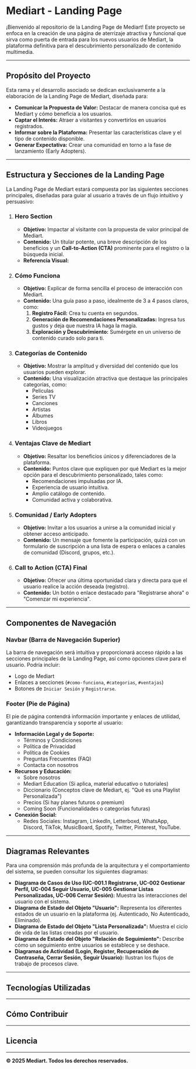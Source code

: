 # Mediart - Landing Page

¡Bienvenido al repositorio de la Landing Page de Mediart! Este proyecto se enfoca en la creación de una página de aterrizaje atractiva y funcional que sirva como puerta de entrada para los nuevos usuarios de Mediart, la plataforma definitiva para el descubrimiento personalizado de contenido multimedia.

---

## Propósito del Proyecto

Esta rama y el desarrollo asociado se dedican exclusivamente a la elaboración de la Landing Page de Mediart, diseñada para:

* **Comunicar la Propuesta de Valor:** Destacar de manera concisa qué es Mediart y cómo beneficia a los usuarios.
* **Captar el Interés:** Atraer a visitantes y convertirlos en usuarios registrados.
* **Informar sobre la Plataforma:** Presentar las características clave y el tipo de contenido disponible.
* **Generar Expectativa:** Crear una comunidad en torno a la fase de lanzamiento (Early Adopters).

---

## Estructura y Secciones de la Landing Page

La Landing Page de Mediart estará compuesta por las siguientes secciones principales, diseñadas para guiar al usuario a través de un flujo intuitivo y persuasivo:

1.  ### **Hero Section**
    * **Objetivo:** Impactar al visitante con la propuesta de valor principal de Mediart.
    * **Contenido:** Un titular potente, una breve descripción de los beneficios y un **Call-to-Action (CTA)** prominente para el registro o la búsqueda inicial.
    * **Referencia Visual:** 

2.  ### **Cómo Funciona**
    * **Objetivo:** Explicar de forma sencilla el proceso de interacción con Mediart.
    * **Contenido:** Una guía paso a paso, idealmente de 3 a 4 pasos claros, como:
        1.  **Registro Fácil:** Crea tu cuenta en segundos.
        2.  **Generación de Recomendaciones Personalizadas:** Ingresa tus gustos y deja que nuestra IA haga la magia.
        3.  **Exploración y Descubrimiento:** Sumérgete en un universo de contenido curado solo para ti.

3.  ### **Categorías de Contenido**
    * **Objetivo:** Mostrar la amplitud y diversidad del contenido que los usuarios pueden explorar.
    * **Contenido:** Una visualización atractiva que destaque las principales categorías, como:
        * Películas 
        * Series TV 
        * Canciones 
        * Artistas 
        * Álbumes 
        * Libros 
        * Videojuegos 

4.  ### **Ventajas Clave de Mediart**
    * **Objetivo:** Resaltar los beneficios únicos y diferenciadores de la plataforma.
    * **Contenido:** Puntos clave que expliquen por qué Mediart es la mejor opción para el descubrimiento personalizado, tales como:
        * Recomendaciones impulsadas por IA.
        * Experiencia de usuario intuitiva.
        * Amplio catálogo de contenido.
        * Comunidad activa y colaborativa.

5.  ### **Comunidad / Early Adopters**
    * **Objetivo:** Invitar a los usuarios a unirse a la comunidad inicial y obtener acceso anticipado.
    * **Contenido:** Un mensaje que fomente la participación, quizá con un formulario de suscripción a una lista de espera o enlaces a canales de comunidad (Discord, grupos, etc.).

6.  ### **Call to Action (CTA) Final**
    * **Objetivo:** Ofrecer una última oportunidad clara y directa para que el usuario realice la acción deseada (registro).
    * **Contenido:** Un botón o enlace destacado para "Registrarse ahora" o "Comenzar mi experiencia".

---

## Componentes de Navegación

### **Navbar (Barra de Navegación Superior)**
La barra de navegación será intuitiva y proporcionará acceso rápido a las secciones principales de la Landing Page, así como opciones clave para el usuario. Podría incluir:

* Logo de Mediart
* Enlaces a secciones (`#como-funciona`, `#categorias`, `#ventajas`)
* Botones de `Iniciar Sesión`  y `Registrarse`.

### **Footer (Pie de Página)**
El pie de página contendrá información importante y enlaces de utilidad, garantizando transparencia y soporte al usuario:

* **Información Legal y de Soporte:**
    * Términos y Condiciones
    * Política de Privacidad
    * Política de Cookies
    * Preguntas Frecuentes (FAQ)
    * Contacta con nosotros
* **Recursos y Educación:**
    * Sobre nosotros
    * Mediart Education (Si aplica, material educativo o tutoriales)
    * Diccionario (Conceptos clave de Mediart, ej. "Qué es una Playlist Personalizada")
    * Precios (Si hay planes futuros o premium)
    * Coming Soon (Funcionalidades o categorías futuras)
* **Conexión Social:**
    * Redes Sociales: Instagram, LinkedIn, Letterboxd, WhatsApp, Discord, TikTok, MusicBoard, Spotify, Twitter, Pinterest, YouTube.

---

## Diagramas Relevantes

Para una comprensión más profunda de la arquitectura y el comportamiento del sistema, se pueden consultar los siguientes diagramas:

* **Diagrama de Casos de Uso (UC-001.1 Registrarse, UC-002 Gestionar Perfil, UC-004 Seguir Usuario, UC-005 Gestionar Listas Personalizadas, UC-006 Cerrar Sesión):** Muestra las interacciones del usuario con el sistema.
* **Diagrama de Estado del Objeto "Usuario":** Representa los diferentes estados de un usuario en la plataforma (ej. Autenticado, No Autenticado, Eliminado).
* **Diagrama de Estado del Objeto "Lista Personalizada":** Muestra el ciclo de vida de las listas creadas por el usuario.
* **Diagrama de Estado del Objeto "Relación de Seguimiento":** Describe cómo un seguimiento entre usuarios se establece y se deshace.
* **Diagramas de Actividad (Login, Register, Recuperación de Contraseña, Cerrar Sesión, Seguir Usuario):** Ilustran los flujos de trabajo de procesos clave.

---

## Tecnologías Utilizadas


---

## Cómo Contribuir


---

## Licencia


---

**© 2025 Mediart. Todos los derechos reservados.**
